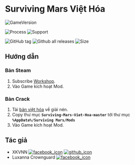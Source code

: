 # Surviving Mars Việt Hóa

![GameVersion](https://img.shields.io/badge/Surviving%20Mars-v227831-brightgreen.svg)

![Process](https://img.shields.io/badge/ti%E1%BA%BFn%20%C4%91%E1%BB%99-5.97%25-brightgreen.svg) ![Support](https://img.shields.io/badge/h%E1%BB%97%20tr%E1%BB%A3%20vi%E1%BB%87t%20h%C3%B3a%20khi%20game%20c%E1%BA%ADp%20nh%E1%BA%ADt-c%C3%B3-brightgreen.svg)

![GitHub tag](https://img.shields.io/github/tag/game-viet-hoa/surviving-mars.svg) ![Github all releases](https://img.shields.io/github/downloads/game-viet-hoa/surviving-mars/total.svg) ![Size](https://github-size-badge.herokuapp.com/game-viet-hoa/surviving-mars.svg)

## Hướng dẫn

### Bản Steam

1. Subscribe [Workshop](http://steamcommunity.com/sharedfiles/filedetails/?id=1332199830).
2. Vào Game kích hoạt Mod.

### Bản Crack

1. Tải [bản việt hóa](https://github.com/game-viet-hoa/Surviving-Mars-Viet-Hoa/archive/master.zip) về giải nén.
2. Copy thư mục **`Surviving-Mars-Viet-Hoa-master`** tới thư mục **`%AppData%/Surviving Mars/Mods`**
3. Vào Game kích hoạt Mod.

## Tác giả

- XKVNN [![facebook_icon]](https://www.facebook.com/xkvnn) [![github_icon]](https://github.com/xkvnn)
- Luxanna Crownguard [![facebook_icon]](https://www.facebook.com/laihanhha)

<!-- icons without padding -->
[facebook_icon]: http://i.imgur.com/fep1WsG.png
[github_icon]: http://i.imgur.com/9I6NRUm.png
